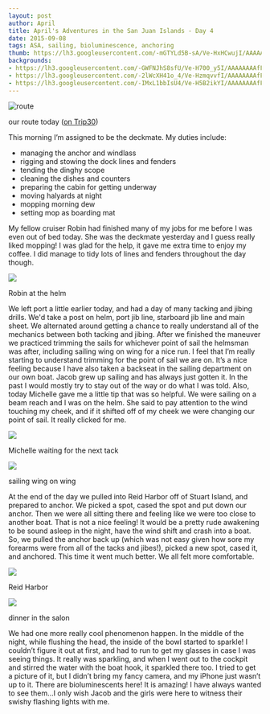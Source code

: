 ```yaml
---
layout: post
author: April
title: April's Adventures in the San Juan Islands - Day 4
date: 2015-09-08
tags: ASA, sailing, bioluminescence, anchoring
thumb: https://lh3.googleusercontent.com/-mGTYLd5B-sA/Ve-HxHCwujI/AAAAAAAAfE8/BKKpESm8WPA/s640/blogger-image--1486299367.jpg
backgrounds: 
- https://lh3.googleusercontent.com/-GWFNJhS8sfU/Ve-H700_y5I/AAAAAAAAfFc/VfO-M6RzDgE/s640/blogger-image--1908946416.jpg
- https://lh3.googleusercontent.com/-2lWcXH41o_4/Ve-HzmqvvfI/AAAAAAAAfFE/HtERPIpA60s/s640/blogger-image-199944991.jpg
- https://lh3.googleusercontent.com/-IMxL1bbIsU4/Ve-H5B2ikYI/AAAAAAAAfFU/jH2USYt_EFw/s640/blogger-image-1421476748.jpg
---
```


![route](https://lh3.googleusercontent.com/-hFdplOcI_XI/Ve-f-kBSn8I/AAAAAAAAfF8/AU6QusE2iwA/s640/blogger-image-1098506044.jpg)

our route today ([on Trip30](https://www.trip30.com/shared/2bb465cd-f04f-4483-96eb-6901c17836bf))

This morning I’m assigned to be the deckmate. My duties include:  

- managing the anchor and windlass
- rigging and stowing the dock lines and fenders
- tending the dinghy scope
- cleaning the dishes and counters
- preparing the cabin for getting underway
- moving halyards at night
- mopping morning dew
- setting mop as boarding mat

My fellow cruiser Robin had finished many of my jobs for me before I was even out of bed today. She was the deckmate yesterday and I guess really liked mopping! I was glad for the help, it gave me extra time to enjoy my coffee. I did manage to tidy lots of lines and fenders throughout the day though. 

![](https://lh3.googleusercontent.com/-hGiHEWBki0o/Ve-H2Cll1gI/AAAAAAAAfFM/Cjlctlot4CU/s640/blogger-image--382092758.jpg)

Robin at the helm

We left port a little earlier today, and had a day of many tacking and jibing drills. We'd take a post on helm, port jib line, starboard jib line and main sheet. We alternated around getting a chance to really understand all of the mechanics between both tacking and jibing. After we finished the maneuver we practiced trimming the sails for whichever point of sail the helmsman was after, including sailing wing on wing for a nice run. I feel that I’m really starting to understand trimming for the point of sail we are on. It’s a nice feeling because I have also taken a backseat in the sailing department on our own boat. Jacob grew up sailing and has always just gotten it. In the past I would mostly try to stay out of the way or do what I was told. Also, today Michelle gave me a little tip that was so helpful. We were sailing on a beam reach and I was on the helm. She said to pay attention to the wind touching my cheek, and if it shifted off of my cheek we were changing our point of sail. It really clicked for me. 

![](https://lh3.googleusercontent.com/-GWFNJhS8sfU/Ve-H700_y5I/AAAAAAAAfFc/VfO-M6RzDgE/s640/blogger-image--1908946416.jpg)

Michelle waiting for the next tack

![](https://lh3.googleusercontent.com/-2lWcXH41o_4/Ve-HzmqvvfI/AAAAAAAAfFE/HtERPIpA60s/s640/blogger-image-199944991.jpg)

sailing wing on wing

At the end of the day we pulled into Reid Harbor off of Stuart Island, and prepared to anchor. We picked a spot, cased the spot and put down our anchor. Then we were all sitting there and feeling like we were too close to another boat. That is not a nice feeling! It would be a pretty rude awakening to be sound asleep in the night, have the wind shift and crash into a boat. So, we pulled the anchor back up (which was not easy given how sore my forearms were from all of the tacks and jibes!), picked a new spot, cased it, and anchored. This time it went much better. We all felt more comfortable. 

![](https://lh3.googleusercontent.com/-mGTYLd5B-sA/Ve-HxHCwujI/AAAAAAAAfE8/BKKpESm8WPA/s640/blogger-image--1486299367.jpg)

Reid Harbor

![](https://lh3.googleusercontent.com/-IMxL1bbIsU4/Ve-H5B2ikYI/AAAAAAAAfFU/jH2USYt_EFw/s640/blogger-image-1421476748.jpg)

dinner in the salon

We had one more really cool phenomenon happen. In the middle of the night, while flushing the head, the inside of the bowl started to sparkle! I couldn’t figure it out at first, and had to run to get my glasses in case I was seeing things. It really was sparkling, and when I went out to the cockpit and stirred the water with the boat hook, it sparkled there too. I tried to get a picture of it, but I didn’t bring my fancy camera, and my iPhone just wasn’t up to it. There are bioluminescents here! It is amazing! I have always wanted to see them…I only wish Jacob and the girls were here to witness their swishy flashing lights with me. 
